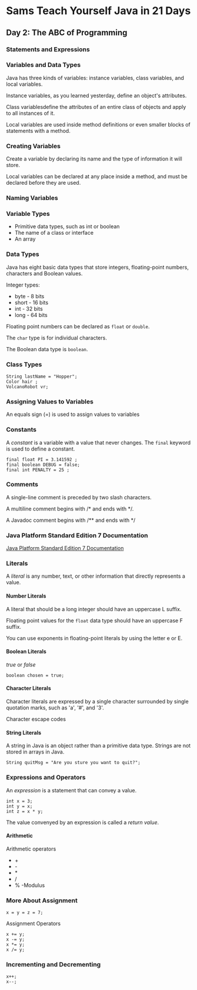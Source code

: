 # Sams Teach Yourself Java in 21 Days

## Day 2: The ABC of Programming

### Statements and Expressions

### Variables and Data Types

Java has three kinds of variables: instance variables, class variables, and local variables.

Instance variables, as you learned yesterday, define an object's attributes.

Class variablesdefine the attributes of an entire class of objects and apply to all instances of it.

Local variables are used inside method definitions or even smaller blocks of statements with a method.

### Creating Variables

Create a variable by declaring its name and the type of information it will store.

Local variables can be declared at any place inside a method, and must be declared before they are used.

### Naming Variables

### Variable Types

* Primitive data types, such as int or boolean
* The name of a class or interface
* An array

### Data Types

Java has eight basic data types that store integers, floating-point numbers, characters and Boolean values.

Integer types:
* byte - 8 bits
* short - 16 bits
* int - 32 bits
* long - 64 bits

Floating point numbers can be declared as `float` or `double`.

The `char` type is for individual characters.

The Boolean data type is `boolean`.

### Class Types

```
String lastName = "Hopper";
Color hair ;
VolcanoRobot vr;
```

### Assigning Values to Variables

An equals sign (=) is used to assign values to variables

### Constants

A *constant* is a variable with a value that never changes.
The `final` keyword is used to define a constant.

```
final float PI = 3.141592 ;
final boolean DEBUG = false;
final int PENALTY = 25 ;
```

### Comments

A single-line comment is preceded by two slash characters.

A multiline comment begins with /* and ends with */.

A Javadoc comment begins with /** and ends with */

### Java Platform Standard Edition 7 Documentation

[Java Platform Standard Edition 7 Documentation](https://docs.oracle.com/javase/7/docs/)

### Literals

A *literal* is any number, text, or other information that directly represents a value.

#### Number Literals

A literal that should be a long integer should have an uppercase L suffix.

Floating point values for the `float` data type should have an uppercase F suffix.

You can use exponents in floating-point literals by using the letter e or E.

#### Boolean Literals

*true* or *false*

```boolean chosen = true;```

#### Character Literals

Character literals are expressed by a single character surrounded by single quotation marks, such as 'a', '#', and '3'.

Character escape codes

#### String Literals

A string in Java is an object rather than a primitive data type.
Strings are not stored in arrays in Java.

`String quitMsg = "Are you sture you want to quit?";`

### Expressions and Operators

An *expression* is a statement that can convey a value.

```
int x = 3;
int y = x;
int z = x * y;
```

The value convenyed by an expression is called a *return value*.

#### Arithmetic

Arithmetic operators
* \+
* \-
* \*
* \/
* \% -Modulus

### More About Assignment

`x = y = z = 7;`

Assignment Operators
```
x += y;
x -= y;
x *= y;
x /= y;
```

### Incrementing and Decrementing

```
x++;
x--;
```